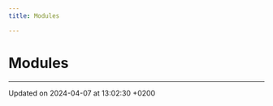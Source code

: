 ```yaml
---
title: Modules

---
```


# Modules







-------------------------------

Updated on 2024-04-07 at 13:02:30 +0200
